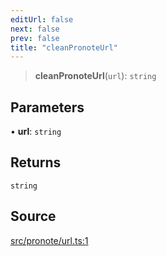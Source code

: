 ```yaml
---
editUrl: false
next: false
prev: false
title: "cleanPronoteUrl"
---
```


> **cleanPronoteUrl**(`url`): `string`

## Parameters

• **url**: `string`

## Returns

`string`

## Source

[src/pronote/url.ts:1](https://github.com/Gabriel29306/Pawnote/blob/a2552cd7208db339c299a04178513054cceb5849/src/pronote/url.ts#L1)
